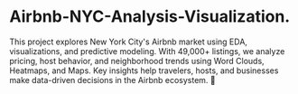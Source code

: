 # Airbnb-NYC-Analysis-Visualization.
This project explores New York City's Airbnb market using EDA, visualizations, and predictive modeling. With 49,000+ listings, we analyze pricing, host behavior, and neighborhood trends using Word Clouds, Heatmaps, and Maps. Key insights help travelers, hosts, and businesses make data-driven decisions in the Airbnb ecosystem. 🚀
